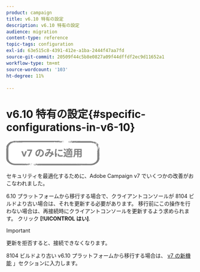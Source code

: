 ```yaml
---
product: campaign
title: v6.10 特有の設定
description: v6.10 特有の設定
audience: migration
content-type: reference
topic-tags: configuration
exl-id: 63e515c8-4391-412e-a1ba-2444f47aa7fd
source-git-commit: 20509f44c5b8e0827a09f44dffdf2ec9d11652a1
workflow-type: tm+mt
source-wordcount: '103'
ht-degree: 11%

---
```


# v6.10 特有の設定{#specific-configurations-in-v6-10}

![](../../assets/v7-only.svg)

セキュリティを最適化するために、Adobe Campaign v7 でいくつかの改善がおこなわれました。

6.10 プラットフォームから移行する場合で、クライアントコンソールが 8104 ビルドより古い場合は、それを更新する必要があります。 移行前にこの操作を行わない場合は、再接続時にクライアントコンソールを更新するよう求められます。 クリック **[!UICONTROL はい]**.

>[!IMPORTANT]
>
>更新を拒否すると、接続できなくなります。

8104 ビルドより古い v6.10 プラットフォームから移行する場合は、 [v7 の新機能](../../migration/using/general-configurations.md#new-features-in-v7) 」セクションに入力します。
